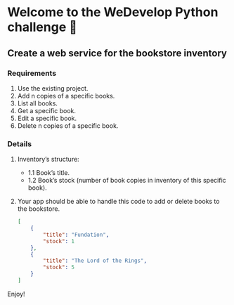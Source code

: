# Welcome to the WeDevelop Python challenge 🚀

## Create a web service for the bookstore inventory

### Requirements

1. Use the existing project.
2. Add n copies of a specific books.
3. List all books.
4. Get a specific book.
5. Edit a specific book.
6. Delete n copies of a specific book.

### Details

1. Inventory’s structure:
    * 1.1 Book’s title.
    * 1.2 Book’s stock (number of book copies in inventory of this specific book).
2. Your app should be able to handle this code to add or delete books to the bookstore.

    ``` json
    [ 
        {
            "title": "Fundation",
            "stock": 1
        },
        {
            "title": "The Lord of the Rings",
            "stock": 5
        }
    ]
    ```

Enjoy!
